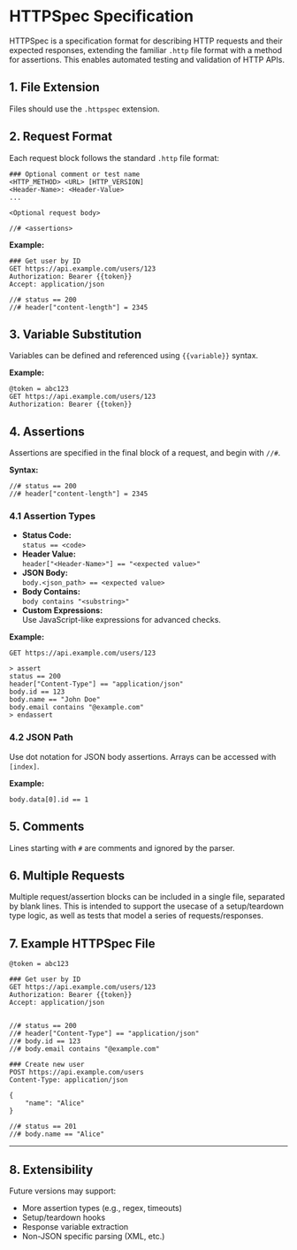 # HTTPSpec Specification

HTTPSpec is a specification format for describing HTTP requests and their expected responses, extending the familiar `.http` file format with a method for assertions. This enables automated testing and validation of HTTP APIs.

## 1. File Extension

Files should use the `.httpspec` extension.

## 2. Request Format

Each request block follows the standard `.http` file format:

```
### Optional comment or test name
<HTTP_METHOD> <URL> [HTTP_VERSION]
<Header-Name>: <Header-Value>
...

<Optional request body>

//# <assertions>
```

**Example:**
```
### Get user by ID
GET https://api.example.com/users/123
Authorization: Bearer {{token}}
Accept: application/json

//# status == 200
//# header["content-length"] = 2345
```

## 3. Variable Substitution

Variables can be defined and referenced using `{{variable}}` syntax.

**Example:**
```
@token = abc123
GET https://api.example.com/users/123
Authorization: Bearer {{token}}
```

## 4. Assertions

Assertions are specified in the final block of a request, and begin with `//#`.

**Syntax:**
```
//# status == 200
//# header["content-length"] = 2345
```

### 4.1 Assertion Types

- **Status Code:**  
    `status == <code>`
- **Header Value:**  
    `header["<Header-Name>"] == "<expected value>"`
- **JSON Body:**  
    `body.<json_path> == <expected value>`
- **Body Contains:**  
    `body contains "<substring>"`
- **Custom Expressions:**  
    Use JavaScript-like expressions for advanced checks.

**Example:**
```
GET https://api.example.com/users/123

> assert
status == 200
header["Content-Type"] == "application/json"
body.id == 123
body.name == "John Doe"
body.email contains "@example.com"
> endassert
```

### 4.2 JSON Path

Use dot notation for JSON body assertions. Arrays can be accessed with `[index]`.

**Example:**
```
body.data[0].id == 1
```

## 5. Comments

Lines starting with `#` are comments and ignored by the parser.

## 6. Multiple Requests

Multiple request/assertion blocks can be included in a single file, separated by blank lines. This is intended to support the usecase of a setup/teardown type logic, as well as tests that model a series of requests/responses.

## 7. Example HTTPSpec File

```
@token = abc123

### Get user by ID
GET https://api.example.com/users/123
Authorization: Bearer {{token}}
Accept: application/json


//# status == 200
//# header["Content-Type"] == "application/json"
//# body.id == 123
//# body.email contains "@example.com"

### Create new user
POST https://api.example.com/users
Content-Type: application/json

{
    "name": "Alice"
}

//# status == 201
//# body.name == "Alice"
```

---

## 8. Extensibility

Future versions may support:
- More assertion types (e.g., regex, timeouts)
- Setup/teardown hooks
- Response variable extraction
- Non-JSON specific parsing (XML, etc.)